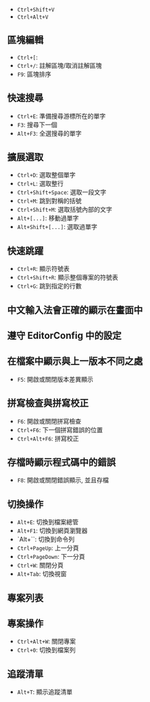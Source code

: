 

- `Ctrl+Shift+V`
- `Ctrl+Alt+V`


## 區塊編輯

- `Ctrl+[`: 
- `Ctrl+/`: 註解區塊/取消註解區塊
- `F9`: 區塊排序


## 快速搜尋

- `Ctrl+E`: 準備搜尋游標所在的單字
- `F3`: 搜尋下一個
- `Alt+F3`: 全選搜尋的單字 


## 擴展選取

- `Ctrl+D`: 選取整個單字
- `Ctrl+L`: 選取整行
- `Ctrl+Shift+Space`: 選取一段文字
- `Ctrl+M`: 跳到對稱的括號
- `Ctrl+Shift+M`: 選取括號內部的文字
- `Alt+[...]`: 移動過單字
- `Alt+Shift+[...]`: 選取過單字


## 快速跳躍

- `Ctrl+R`: 顯示符號表
- `Ctrl+Shift+R`: 顯示整個專案的符號表
- `Ctrl+G`: 跳到指定的行數




## 中文輸入法會正確的顯示在畫面中


## 遵守 EditorConfig 中的設定


## 在檔案中顯示與上一版本不同之處

- `F5`: 開啟或關閉版本差異顯示


## 拼寫檢查與拼寫校正

- `F6`: 開啟或關閉拼寫檢查
- `Ctrl+F6`: 下一個拼寫錯誤的位置
- `Ctrl+Alt+F6`: 拼寫校正


## 存檔時顯示程式碼中的錯誤

- `F8`: 開啟或關閉錯誤顯示, 並且存檔


## 切換操作
- `Alt+E`: 切換到檔案總管
- `Alt+F1`: 切換到網頁瀏覽器
- `Alt+\``: 切換到命令列
- `Ctrl+PageUp`: 上一分頁
- `Ctrl+PageDown`: 下一分頁
- `Ctrl+W`: 關閉分頁
- `Alt+Tab`: 切換視窗



## 專案列表
## 專案操作

- `Ctrl+Alt+W`: 關閉專案
- `Ctrl+0`: 切換到檔案列


## 追蹤清單

- `Alt+T`: 顯示追蹤清單


